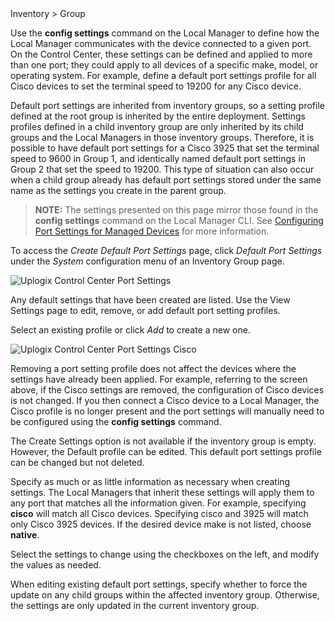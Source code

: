 <!-- 5.4 -->
<div class='ucc' />Inventory > Group</div>

Use the **config settings** command on the Local Manager to define how the Local Manager communicates with the device connected to a given port. On the Control Center, these settings can be defined and applied to more than one port; they could apply to all devices of a specific make, model, or operating system. For example, define a default port settings profile for all Cisco devices to set the terminal speed to 19200 for any Cisco device.

Default port settings are inherited from inventory groups, so a setting profile defined at the root group is inherited by the entire deployment. Settings profiles defined in a child inventory group are only inherited by its child groups and the Local Managers in those inventory groups. Therefore, it is possible to have default port settings for a Cisco 3925 that set the terminal speed to 9600 in Group 1, and identically named default port settings in Group 2 that set the speed to 19200. This type of situation can also occur when a child group already has default port settings stored under the same name as the settings you create in the parent group.

> **NOTE:** The settings presented on this page mirror those found in the **config settings** command on the Local Manager CLI. See [Configuring Port Settings for Managed Devices](http://uplogix.com/docs/local-manager-user-guide/configuring-managed-devices/configuring-port-settings) for more information.

To access the *Create Default Port Settings* page, click *Default Port Settings* under the *System* configuration menu of an Inventory Group page. 

![Uplogix Control Center Port Settings](http://uplogix.com/support/docs/img/5.4/uplogix-control-center-inventory-port-settings.png)

Any default settings that have been created are listed. Use the View Settings page to edit, remove, or add default port setting profiles.

Select an existing profile or click *Add* to create a new one.

![Uplogix Control Center Port Settings Cisco](http://uplogix.com/support/docs/img/5.4/uplogix-control-center-inventory-port-settings-cisco.png)

Removing a port setting profile does not affect the devices where the settings have already been applied. For example, referring to the screen above, if the Cisco settings are removed, the configuration of Cisco devices is not changed. If you then connect a Cisco device to a Local Manager, the Cisco profile is no longer present and the port settings will manually need to be configured using the **config settings** command.

The Create Settings option is not available if the inventory group is empty. However, the Default profile can be edited. This default port settings profile can be changed but not deleted.

Specify as much or as little information as necessary when creating settings. The Local Managers that inherit these settings will apply them to any port that matches all the information given. For example, specifying **cisco** will match all Cisco devices. Specifying cisco and 3925 will match only Cisco 3925 devices. If the desired device make is not listed, choose **native**.

Select the settings to change using the checkboxes on the left, and modify the values as needed.

When editing existing default port settings, specify whether to force the update on any child groups within the affected inventory group. Otherwise, the settings are only updated in the current inventory group. 
